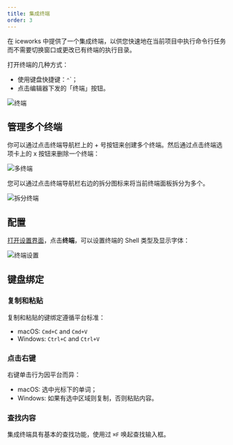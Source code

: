 ```yaml
---
title: 集成终端
order: 3
---
```


在 iceworks 中提供了一个集成终端，以供您快速地在当前项目中执行命令行任务而不需要切换窗口或更改已有终端的执行目录。

打开终端的几种方式：

- 使用键盘快捷键：`⌃`\`；
- 点击编辑器下发的「终端」按钮。

![终端](https://img.alicdn.com/tfs/TB1plrPtND1gK0jSZFsXXbldVXa-1490-530.png)

## 管理多个终端

你可以通过点击终端导航栏上的 + 号按钮来创建多个终端。然后通过点击终端选项卡上的 x 按钮来删除一个终端：

![多终端](https://img.alicdn.com/tfs/TB1xZjftF67gK0jSZPfXXahhFXa-1022-222.png)

您可以通过点击终端导航栏右边的拆分图标来将当前终端面板拆分为多个。

![拆分终端](https://img.alicdn.com/tfs/TB1wZrUtNv1gK0jSZFFXXb0sXXa-1406-414.png)

## 配置

[打开设置界面](/docs/iceworks/guide/settings)，点击**终端**，可以设置终端的 Shell 类型及显示字体：

![终端设置](https://img.alicdn.com/tfs/TB1iRfQtUH1gK0jSZSyXXXtlpXa-1406-1234.png)

## 键盘绑定

### 复制和粘贴

复制和粘贴的键绑定遵循平台标准：

- macOS: `Cmd+C` and `Cmd+V`
- Windows: `Ctrl+C` and `Ctrl+V`

### 点击右键

右键单击行为因平台而异：

- macOS: 选中光标下的单词；
- Windows: 如果有选中区域则复制，否则粘贴内容。

### 查找内容

集成终端具有基本的查找功能，使用过 `⌘F` 唤起查找输入框。


